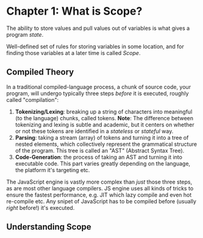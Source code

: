 # Chapter 1: What is Scope?

The ability to store values and pull values out of variables is what gives a program _state_.

Well-defined set of rules for storing variables in some location, and for finding those variables at a later time is called _Scope_.

## Compiled Theory

In a traditional compiled-language process, a chunk of source code, your program, will undergo typically three steps _before_ it is executed, roughly called "compilation":

1. **Tokenizing/Lexing**: breaking up a string of characters into meaningful (to the language) chunks, called tokens. **Note**: The difference between tokenizing and lexing is subtle and academic, but it centers on whether or not these tokens are identified in a _stateless_ or _stateful_ way.
2. **Parsing**: taking a stream (array) of tokens and turning it into a tree of nested elements, which collectively represent the grammatical structure of the program. This tree is called an "AST" (Abstract Syntax Tree).
3. **Code-Generation**: the process of taking an AST and turning it into executable code. This part varies greatly depending on the language, the platform it's targeting etc.

The JavaScript engine is vastly more complex than _just_ those three steps, as are most other language compilers. JS engine uses all kinds of tricks to ensure the fastest performance, e.g. JIT which lazy compile and even hot re-compile etc. Any snipet of JavaScript has to be compiled before (usually _right_ before!) it's executed.

## Understanding Scope


